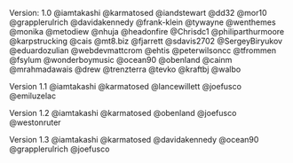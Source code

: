 Version: 1.0
@iamtakashi
@karmatosed
@iandstewart
@dd32
@mor10
@grapplerulrich
@davidakennedy
@frank-klein
@tywayne
@wenthemes
@monika
@metodiew
@nhuja
@headonfire
@Chrisdc1
@philiparthurmoore
@karpstrucking
@cais
@mt8.biz
@fjarrett
@sdavis2702
@SergeyBiryukov
@eduardozulian
@webdevmattcrom
@ehtis
@peterwilsoncc
@tfrommen
@fsylum
@wonderboymusic
@ocean90
@obenland
@cainm
@mrahmadawais
@drew
@trenzterra
@tevko
@kraftbj
@walbo

Version 1.1
@iamtakashi
@karmatosed
@lancewillett
@joefusco
@emiluzelac

Version 1.2
@iamtakashi
@karmatosed
@obenland
@joefusco
@westonruter

Version 1.3
@iamtakashi 
@karmatosed 
@davidakennedy 
@ocean90 
@grapplerulrich
@joefusco
